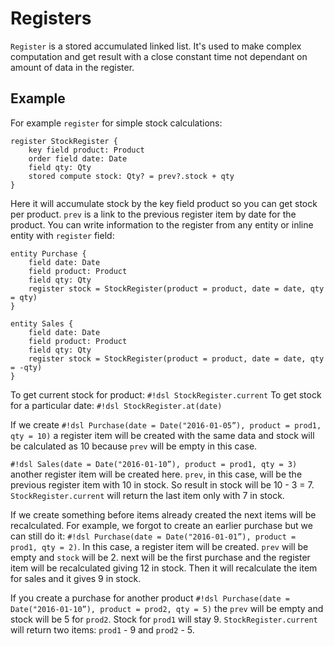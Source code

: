 # Registers

`Register` is a stored accumulated linked list. It's used to make complex computation and get result with a close constant time not dependant on amount of data in the register.

## Example
For example `register` for simple stock calculations:

```dsl
register StockRegister {
    key field product: Product
    order field date: Date
    field qty: Qty
    stored compute stock: Qty? = prev?.stock + qty
}
```

Here it will accumulate stock by the key field product so you can get stock per product. `prev` is a link to the previous register item by date for the product. You can write information to the register from any entity or inline entity with `register` field:

```dsl
entity Purchase {
    field date: Date
    field product: Product
    field qty: Qty
    register stock = StockRegister(product = product, date = date, qty = qty)
}

entity Sales {
    field date: Date
    field product: Product
    field qty: Qty
    register stock = StockRegister(product = product, date = date, qty = -qty)
}
```

To get current stock for product: `#!dsl StockRegister.current`
To get stock for a particular date: `#!dsl StockRegister.at(date)`

If we create `#!dsl Purchase(date = Date("2016-01-05”), product = prod1, qty = 10)` a register item will be created with the same data and stock will be calculated as 10 because `prev` will be empty in this case.

`#!dsl Sales(date = Date("2016-01-10”), product = prod1, qty = 3)` another register item will be created here. `prev`, in this case, will be the previous register item with 10 in stock. So result in stock will be 10 - 3 = 7. `StockRegister.current` will return the last item only with 7 in stock.

If we create something before items already created the next items will be recalculated. For example, we forgot to create an earlier purchase but we can still do it: `#!dsl Purchase(date = Date("2016-01-01”), product = prod1, qty = 2)`. In this case, a register item will be created. `prev` will be empty and `stock` will be 2. next will be the first purchase and the register item will be recalculated giving 12 in stock. Then it will recalculate the item for sales and it gives 9 in stock.

If you create a purchase for another product `#!dsl Purchase(date = Date("2016-01-10”), product = prod2, qty = 5)` the `prev` will be empty and stock will be 5 for `prod2`. Stock for `prod1` will stay 9. `StockRegister.current` will return two items: `prod1` - 9 and `prod2` - 5.

